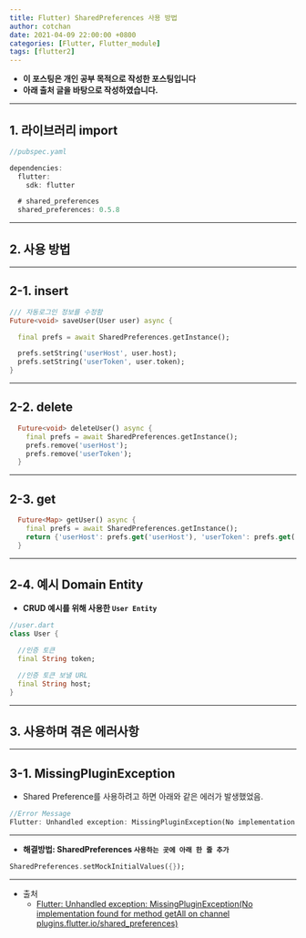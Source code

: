 ```yaml
---
title: Flutter) SharedPreferences 사용 방법
author: cotchan
date: 2021-04-09 22:00:00 +0800
categories: [Flutter, Flutter_module]
tags: [flutter2]   
---
```


+ **이 포스팅은 개인 공부 목적으로 작성한 포스팅입니다**
+ **아래 출처 글을 바탕으로 작성하였습니다.**

---

## 1. 라이브러리 import

```dart
//pubspec.yaml

dependencies:
  flutter:
    sdk: flutter

  # shared_preferences
  shared_preferences: 0.5.8
```

---

## 2. 사용 방법


---

## 2-1. insert


```dart
/// 자동로그인 정보를 수정함
Future<void> saveUser(User user) async {

  final prefs = await SharedPreferences.getInstance();

  prefs.setString('userHost', user.host);
  prefs.setString('userToken', user.token);
}
```

---

## 2-2. delete

```dart
  Future<void> deleteUser() async {
    final prefs = await SharedPreferences.getInstance();
    prefs.remove('userHost');
    prefs.remove('userToken');
  }
```

---

## 2-3. get


```dart
  Future<Map> getUser() async {
    final prefs = await SharedPreferences.getInstance();
    return {'userHost': prefs.get('userHost'), 'userToken': prefs.get('userToken')};
  }
```

---

## 2-4. 예시 Domain Entity

+ **CRUD 예시를 위해 사용한 `User Entity`**

```dart
//user.dart
class User {

  //인증 토큰
  final String token;

  //인증 토큰 보낼 URL
  final String host;
}
```

---

## 3. 사용하며 겪은 에러사항

---

## 3-1. MissingPluginException

+ Shared Preference를 사용하려고 하면 아래와 같은 에러가 발생했었음.

```dart
//Error Message
Flutter: Unhandled exception: MissingPluginException(No implementation found for method getAll on channel plugins.flutter.io/shared_preferences)
```

---

+ **해결방법: SharedPreferences `사용하는 곳에 아래 한 줄 추가`**

```dart
SharedPreferences.setMockInitialValues({});
```

---

+ 출처
  + [Flutter: Unhandled exception: MissingPluginException(No implementation found for method getAll on channel plugins.flutter.io/shared_preferences)](https://stackoverflow.com/questions/50687801/flutter-unhandled-exception-missingpluginexceptionno-implementation-found-for)
